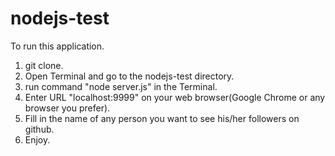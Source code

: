 # nodejs-test

To run this application.  <br />
1. git clone.  <br />
2. Open Terminal and go to the nodejs-test directory.  <br />
3. run command "node server.js" in the Terminal.  <br />
4. Enter URL "localhost:9999" on your web browser(Google Chrome or any browser you prefer).  <br />
5. Fill in the name of any person you want to see his/her followers on github.  <br />
6. Enjoy.

